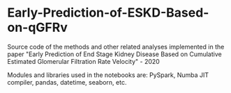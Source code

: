 # Early-Prediction-of-ESKD-Based-on-qGFRv
Source code of the methods and other related analyses implemented in the paper "Early Prediction of End Stage Kidney Disease Based on Cumulative Estimated Glomerular Filtration Rate Velocity" - 2020

Modules and libraries used in the notebooks are: PySpark, Numba JIT compiler, pandas, datetime, seaborn, etc.
